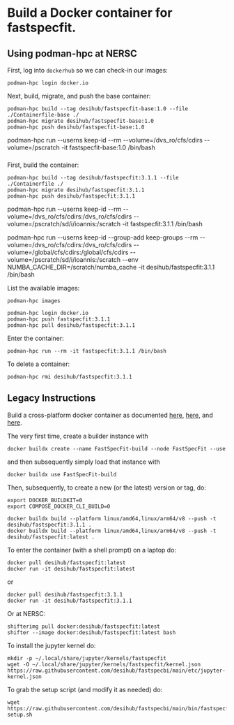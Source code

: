 Build a Docker container for fastspecfit.
=========================================

Using podman-hpc at NERSC
-------------------------

First, log into `dockerhub` so we can check-in our images:
```
podman-hpc login docker.io
```

Next, build, migrate, and push the base container:
```
podman-hpc build --tag desihub/fastspecfit-base:1.0 --file ./Containerfile-base ./
podman-hpc migrate desihub/fastspecfit-base:1.0
podman-hpc push desihub/fastspecfit-base:1.0
```

podman-hpc run --userns keep-id --rm --volume=/dvs_ro/cfs/cdirs --volume=/pscratch -it fastspecfit-base:1.0 /bin/bash

###

First, build the container:
```
podman-hpc build --tag desihub/fastspecfit:3.1.1 --file ./Containerfile ./
podman-hpc migrate desihub/fastspecfit:3.1.1
podman-hpc push desihub/fastspecfit:3.1.1
```

podman-hpc run --userns keep-id --rm --volume=/dvs_ro/cfs/cdirs:/dvs_ro/cfs/cdirs --volume=/pscratch/sd/i/ioannis:/scratch -it fastspecfit:3.1.1 /bin/bash

podman-hpc run --userns keep-id --group-add keep-groups --rm --volume=/dvs_ro/cfs/cdirs:/dvs_ro/cfs/cdirs --volume=/global/cfs/cdirs:/global/cfs/cdirs --volume=/pscratch/sd/i/ioannis:/scratch --env NUMBA_CACHE_DIR=/scratch/numba_cache -it desihub/fastspecfit:3.1.1 /bin/bash

List the available images:
```
podman-hpc images
```


```
podman-hpc login docker.io
podman-hpc push fastspecfit:3.1.1
podman-hpc pull desihub/fastspecfit:3.1.1
```

Enter the container:
```
podman-hpc run --rm -it fastspecfit:3.1.1 /bin/bash
```

To delete a container:
```
podman-hpc rmi desihub/fastspecfit:3.1.1
```

Legacy Instructions
-------------------

Build a cross-platform docker container as documented [here](https://www.docker.com/blog/faster-multi-platform-builds-dockerfile-cross-compilation-guide), [here](https://blog.jaimyn.dev/how-to-build-multi-architecture-docker-images-on-an-m1-mac/), and [here](https://docs.nersc.gov/development/shifter/how-to-use/).

The very first time, create a builder instance with
```
docker buildx create --name FastSpecFit-build --node FastSpecFit --use
```
and then subsequently simply load that instance with
```
docker buildx use FastSpecFit-build
```

Then, subsequently, to create a new (or the latest) version or tag, do:
```
export DOCKER_BUILDKIT=0
export COMPOSE_DOCKER_CLI_BUILD=0

docker buildx build --platform linux/amd64,linux/arm64/v8 --push -t desihub/fastspecfit:3.1.1 .
docker buildx build --platform linux/amd64,linux/arm64/v8 --push -t desihub/fastspecfit:latest .
```

To enter the container (with a shell prompt) on a laptop do:
```
docker pull desihub/fastspecfit:latest
docker run -it desihub/fastspecfit:latest
```
or
```
docker pull desihub/fastspecfit:3.1.1
docker run -it desihub/fastspecfit:3.1.1
```

Or at NERSC:
```
shifterimg pull docker:desihub/fastspecfit:latest
shifter --image docker:desihub/fastspecfit:latest bash
```

To install the jupyter kernel do:
```
mkdir -p ~/.local/share/jupyter/kernels/fastspecfit
wget -O ~/.local/share/jupyter/kernels/fastspecfit/kernel.json https://raw.githubusercontent.com/desihub/fastspecbi/main/etc/jupyter-kernel.json
```

To grab the setup script (and modify it as needed) do:
```
wget https://raw.githubusercontent.com/desihub/fastspecbi/main/bin/fastspecfit-setup.sh
```

